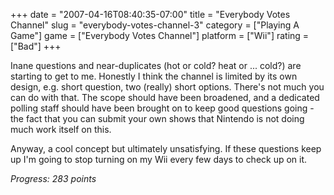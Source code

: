 +++
date = "2007-04-16T08:40:35-07:00"
title = "Everybody Votes Channel"
slug = "everybody-votes-channel-3"
category = ["Playing A Game"]
game = ["Everybody Votes Channel"]
platform = ["Wii"]
rating = ["Bad"]
+++

Inane questions and near-duplicates (hot or cold?  heat or ... cold?) are starting to get to me.  Honestly I think the channel is limited by its own design, e.g. short question, two (really) short options.  There's not much you can do with that.  The scope should have been broadened, and a dedicated polling staff should have been brought on to keep good questions going - the fact that you can submit your own shows that Nintendo is not doing much work itself on this.

Anyway, a cool concept but ultimately unsatisfying.  If these questions keep up I'm going to stop turning on my Wii every few days to check up on it.

<i>Progress: 283 points</i>